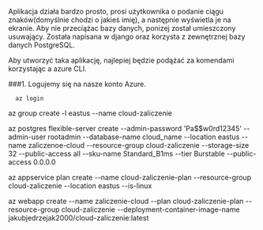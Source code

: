Aplikacja działa bardzo prosto, prosi użytkownika o podanie ciągu znaków(domyślnie chodzi o jakieś imię), a następnie wyświetla je na ekranie. Aby nie przeciążac bazy danych, ponizej został umieszczony usuwający. Została napisana w django oraz korzysta z zewnętrznej bazy danych PostgreSQL.

Aby utworzyć taka aplikację, najlepiej będzie podążać za komendami korzystając a azure CLI.

###1. Logujemy się na nasze konto Azure.

```
  az login
```

az group create -l eastus --name cloud-zaliczenie

az postgres flexible-server create --admin-password 'Pa$$w0rd12345' --admin-user rootadmin --database-name cloud_name --location eastus --name zaliczenoe-cloud --resource-group cloud-zaliczenie --storage-size 32 --public-access all --sku-name Standard_B1ms --tier Burstable --public-access 0.0.0.0

az appservice plan create --name cloud-zaliczenie-plan --resource-group cloud-zaliczenie --location eastus --is-linux

az webapp create --name zaliczenie-cloud --plan cloud-zaliczenie-plan --resource-group cloud-zaliczenie --deployment-container-image-name jakubjedrzejak2000/cloud-zaliczenie:latest
